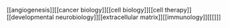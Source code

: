 [[angiogenesis]][[cancer biology]][[cell biology]][[cell therapy]][[developmental neurobiology]][[extracellular matrix]][[immunology]][[[]]]